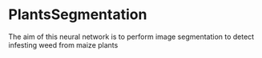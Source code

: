 # PlantsSegmentation
The aim of this neural network is to perform image segmentation to detect infesting weed from maize plants
